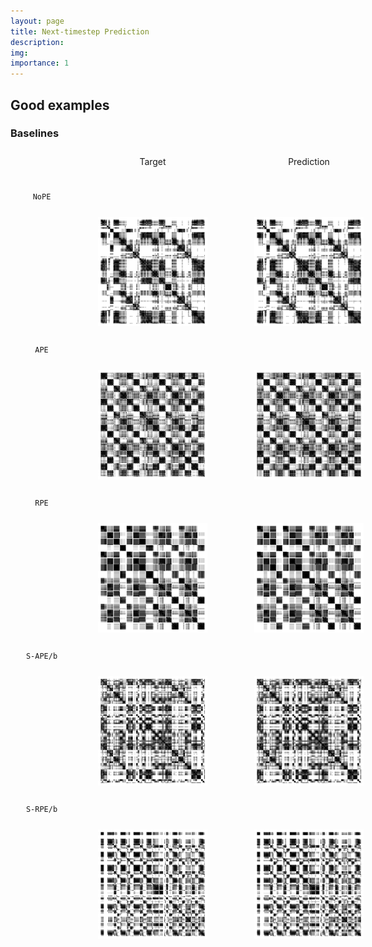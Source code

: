 ```yaml
---
layout: page
title: Next-timestep Prediction
description:
img:
importance: 1
---
```


## Good examples

### Baselines

<div style="display:grid; grid-template-columns:100px 1fr 1fr; grid-gap:5px; width:100%; place-items: center">
  <!-- HEADER -->
  <div style="margin: 10px">
  </div>
  <div style="margin: 10px;width: 225px;height: 30px;text-align: center">
  Target
  </div>
  <div style="margin: 10px;width: 225px;height: 30px;text-align: center">
  Prediction
  </div>
  <!-- NoPE -->
  <div style="margin: 10px">
     <code>NoPE</code>
  </div>
  <div style="margin: 10px">
     <midi-player
     style="width: 225px"
     src="/assets/projects/structurepe/next_ts/good/nope/1-tgt.mid"
     sound-font visualizer="#myPianoRollVisualizer">
     </midi-player>
  </div>
  <div style="margin: 10px">
     <midi-player
     style="width: 225px"
     src="/assets/projects/structurepe/next_ts/good/nope/1-pred.mid"
     sound-font visualizer="#myPianoRollVisualizer">
     </midi-player>
  </div>
  <div style="margin: 10px">
  </div>
  <div style="margin: 10px">
  <img src="/assets/projects/structurepe/next_ts/good/nope/1_tgt.png" style="width:175px;height:175px;">
  </div>
  <div style="margin: 10px">
  <img src="/assets/projects/structurepe/next_ts/good/nope/1_pred.png" style="width:175px;height:175px;">
  </div>
  <!-- APE -->
  <div style="margin: 10px">
     <code>APE</code>
  </div>
  <div style="margin: 10px">
     <midi-player
     style="width: 225px"
     src="/assets/projects/structurepe/next_ts/good/ape/1-tgt.mid"
     sound-font visualizer="#myPianoRollVisualizer">
     </midi-player>
  </div>
  <div style="margin: 10px">
     <midi-player
     style="width: 225px"
     src="/assets/projects/structurepe/next_ts/good/ape/1-pred.mid"
     sound-font visualizer="#myPianoRollVisualizer">
     </midi-player>
  </div>
  <div style="margin: 10px">
  </div>
  <div style="margin: 10px">
  <img src="/assets/projects/structurepe/next_ts/good/ape/1_tgt.png" style="width:175px;height:175px;">
  </div>
  <div style="margin: 10px">
  <img src="/assets/projects/structurepe/next_ts/good/ape/1_pred.png" style="width:175px;height:175px;">
  </div>
  <!-- RPE -->
  <div style="margin: 10px">
     <code>RPE</code>
  </div>
  <div style="margin: 10px">
     <midi-player
     style="width: 225px"
     src="/assets/projects/structurepe/next_ts/good/rpe/0-tgt.mid"
     sound-font visualizer="#myPianoRollVisualizer">
     </midi-player>
  </div>
  <div style="margin: 10px">
     <midi-player
     style="width: 225px"
     src="/assets/projects/structurepe/next_ts/good/rpe/0-pred.mid"
     sound-font visualizer="#myPianoRollVisualizer">
     </midi-player>
  </div>
  <div style="margin: 10px">
  </div>
  <div style="margin: 10px">
  <img src="/assets/projects/structurepe/next_ts/good/rpe/0_tgt.png" style="width:175px;height:175px;">
  </div>
  <div style="margin: 10px">
  <img src="/assets/projects/structurepe/next_ts/good/rpe/0_pred.png" style="width:175px;height:175px;">
  </div>
  <!-- S-APE/b -->
  <div style="margin: 10px">
     <code>S-APE/b</code>
  </div>
  <div style="margin: 10px">
     <midi-player
     style="width: 225px"
     src="/assets/projects/structurepe/next_ts/good/sape_b/12-tgt.mid"
     sound-font visualizer="#myPianoRollVisualizer">
     </midi-player>
  </div>
  <div style="margin: 10px">
     <midi-player
     style="width: 225px"
     src="/assets/projects/structurepe/next_ts/good/sape_b/12-pred.mid"
     sound-font visualizer="#myPianoRollVisualizer">
     </midi-player>
  </div>
  <div style="margin: 10px">
  </div>
  <div style="margin: 10px">
  <img src="/assets/projects/structurepe/next_ts/good/sape_b/12_tgt.png" style="width:175px;height:175px;">
  </div>
  <div style="margin: 10px">
  <img src="/assets/projects/structurepe/next_ts/good/sape_b/12_pred.png" style="width:175px;height:175px;">
  </div>
  <!-- S-RPE/b -->
  <div style="margin: 10px">
     <code>S-RPE/b</code>
  </div>
  <div style="margin: 10px">
     <midi-player
     style="width: 225px"
     src="/assets/projects/structurepe/next_ts/good/srpe_b/10-tgt.mid"
     sound-font visualizer="#myPianoRollVisualizer">
     </midi-player>
  </div>
  <div style="margin: 10px">
     <midi-player
     style="width: 225px"
     src="/assets/projects/structurepe/next_ts/good/srpe_b/10-pred.mid"
     sound-font visualizer="#myPianoRollVisualizer">
     </midi-player>
  </div>
  <div style="margin: 10px">
  </div>
  <div style="margin: 10px">
  <img src="/assets/projects/structurepe/next_ts/good/srpe_b/10_tgt.png" style="width:175px;height:175px;">
  </div>
  <div style="margin: 10px">
  <img src="/assets/projects/structurepe/next_ts/good/srpe_b/10_pred.png" style="width:175px;height:175px;">
  </div>
</div>